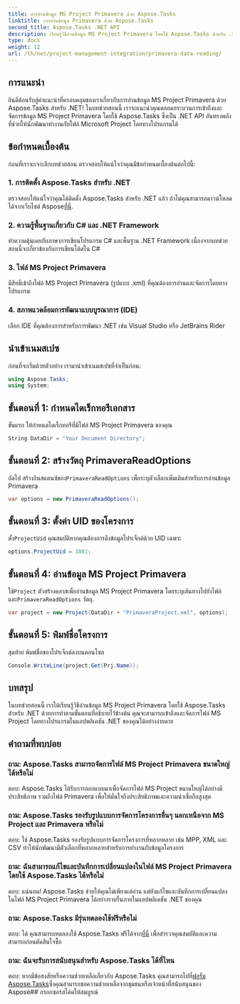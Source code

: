 ```yaml
---
title: การอ่านข้อมูล MS Project Primavera ด้วย Aspose.Tasks
linktitle: การอ่านข้อมูล Primavera ด้วย Aspose.Tasks
second_title: Aspose.Tasks .NET API
description: เรียนรู้วิธีอ่านข้อมูล MS Project Primavera โดยใช้ Aspose.Tasks สำหรับ .NET คำแนะนำทีละขั้นตอนพร้อมตัวอย่างโค้ด
type: docs
weight: 12
url: /th/net/project-management-integration/primavera-data-reading/
---
```

## การแนะนำ
ยินดีต้อนรับสู่คำแนะนำที่ครอบคลุมของเราเกี่ยวกับการอ่านข้อมูล MS Project Primavera ด้วย Aspose.Tasks สำหรับ .NET! ในบทช่วยสอนนี้ เราจะแนะนำคุณตลอดกระบวนการเข้าถึงและจัดการข้อมูล MS Project Primavera โดยใช้ Aspose.Tasks ซึ่งเป็น .NET API อันทรงพลังที่ช่วยให้นักพัฒนาทำงานกับไฟล์ Microsoft Project โดยทางโปรแกรมได้
## ข้อกำหนดเบื้องต้น
ก่อนที่เราจะเจาะลึกบทช่วยสอน ตรวจสอบให้แน่ใจว่าคุณมีข้อกำหนดเบื้องต้นต่อไปนี้:
### 1. การติดตั้ง Aspose.Tasks สำหรับ .NET
 ตรวจสอบให้แน่ใจว่าคุณได้ติดตั้ง Aspose.Tasks สำหรับ .NET แล้ว ถ้าไม่คุณสามารถดาวน์โหลดได้จากเว็บไซต์ Aspose[ที่นี่](https://releases.aspose.com/tasks/net/).
### 2. ความรู้พื้นฐานเกี่ยวกับ C# และ .NET Framework
ทำความคุ้นเคยกับภาษาการเขียนโปรแกรม C# และพื้นฐาน .NET Framework เนื่องจากบทช่วยสอนนี้จะเกี่ยวข้องกับการเขียนโค้ดใน C#
### 3. ไฟล์ MS Project Primavera
มีสิทธิ์เข้าถึงไฟล์ MS Project Primavera (รูปแบบ .xml) ที่คุณต้องการอ่านและจัดการโดยทางโปรแกรม
### 4. สภาพแวดล้อมการพัฒนาแบบบูรณาการ (IDE)
เลือก IDE ที่คุณต้องการสำหรับการพัฒนา .NET เช่น Visual Studio หรือ JetBrains Rider

## นำเข้าเนมสเปซ
ก่อนที่จะเริ่มด้วยตัวอย่าง เรามานำเข้าเนมสเปซที่จำเป็นก่อน:
```csharp
using Aspose.Tasks;
using System;

```

## ขั้นตอนที่ 1: กำหนดไดเร็กทอรีเอกสาร
ขั้นแรก ให้กำหนดไดเร็กทอรีที่มีไฟล์ MS Project Primavera ของคุณ
```csharp
String DataDir = "Your Document Directory";
```
## ขั้นตอนที่ 2: สร้างวัตถุ PrimaveraReadOptions
 ถัดไป สร้างอินสแตนซ์ของ`PrimaveraReadOptions` เพื่อระบุตัวเลือกเพิ่มเติมสำหรับการอ่านข้อมูล Primavera
```csharp
var options = new PrimaveraReadOptions();
```
## ขั้นตอนที่ 3: ตั้งค่า UID ของโครงการ
 ตั้ง`ProjectUid` คุณสมบัติหากคุณต้องการดึงข้อมูลโปรเจ็กต์ด้วย UID เฉพาะ
```csharp
options.ProjectUid = 3881;
```
## ขั้นตอนที่ 4: อ่านข้อมูล MS Project Primavera
 ใช้`Project` ตัวสร้างคลาสเพื่ออ่านข้อมูล MS Project Primavera โดยระบุเส้นทางไปยังไฟล์และ`PrimaveraReadOptions` วัตถุ.
```csharp
var project = new Project(DataDir + "PrimaveraProject.xml", options);
```
## ขั้นตอนที่ 5: พิมพ์ชื่อโครงการ
สุดท้าย พิมพ์ชื่อของโปรเจ็กต์ลงบนคอนโซล
```csharp
Console.WriteLine(project.Get(Prj.Name));
```

## บทสรุป
ในบทช่วยสอนนี้ เราได้เรียนรู้วิธีอ่านข้อมูล MS Project Primavera โดยใช้ Aspose.Tasks สำหรับ .NET ด้วยการทำตามขั้นตอนที่อธิบายไว้ข้างต้น คุณจะสามารถเข้าถึงและจัดการไฟล์ MS Project โดยทางโปรแกรมในแอปพลิเคชัน .NET ของคุณได้อย่างง่ายดาย
## คำถามที่พบบ่อย
### ถาม: Aspose.Tasks สามารถจัดการไฟล์ MS Project Primavera ขนาดใหญ่ได้หรือไม่
ตอบ: Aspose.Tasks ได้รับการออกแบบมาเพื่อจัดการไฟล์ MS Project ขนาดใหญ่ได้อย่างมีประสิทธิภาพ รวมถึงไฟล์ Primavera เพื่อให้มั่นใจถึงประสิทธิภาพและความน่าเชื่อถือสูงสุด
### ถาม: Aspose.Tasks รองรับรูปแบบการจัดการโครงการอื่นๆ นอกเหนือจาก MS Project และ Primavera หรือไม่
ตอบ: ใช่ Aspose.Tasks รองรับรูปแบบการจัดการโครงการที่หลากหลาย เช่น MPP, XML และ CSV ทำให้นักพัฒนามีตัวเลือกที่หลากหลายสำหรับการทำงานกับข้อมูลโครงการ
### ถาม: ฉันสามารถแก้ไขและบันทึกการเปลี่ยนแปลงในไฟล์ MS Project Primavera โดยใช้ Aspose.Tasks ได้หรือไม่
ตอบ: แน่นอน! Aspose.Tasks ช่วยให้คุณไม่เพียงแต่อ่าน แต่ยังแก้ไขและบันทึกการเปลี่ยนแปลงในไฟล์ MS Project Primavera ได้อย่างราบรื่นภายในแอปพลิเคชัน .NET ของคุณ
### ถาม: Aspose.Tasks มีรุ่นทดลองใช้ฟรีหรือไม่
 ตอบ: ได้ คุณสามารถทดลองใช้ Aspose.Tasks ฟรีได้จาก[ที่นี่](https://releases.aspose.com/) เพื่อสำรวจคุณสมบัติและความสามารถก่อนตัดสินใจซื้อ
### ถาม: ฉันจะรับการสนับสนุนสำหรับ Aspose.Tasks ได้ที่ไหน
 ตอบ: หากมีข้อสงสัยหรือความช่วยเหลือเกี่ยวกับ Aspose.Tasks คุณสามารถไปที่[ฟอรั่ม Aspose.Tasks](https://forum.aspose.com/c/tasks/15)ซึ่งคุณสามารถขอความช่วยเหลือจากชุมชนหรือเจ้าหน้าที่สนับสนุนของ Aspose## กรอกซอร์สโค้ดให้สมบูรณ์